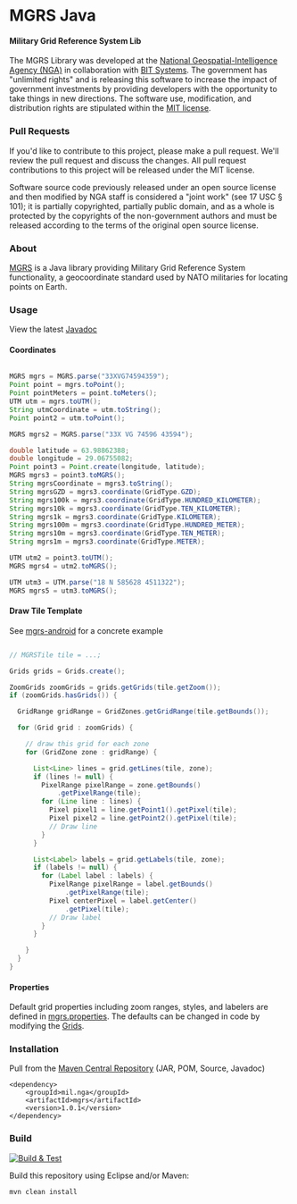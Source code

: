 # MGRS Java

#### Military Grid Reference System Lib ####

The MGRS Library was developed at the [National Geospatial-Intelligence Agency (NGA)](http://www.nga.mil/) in collaboration with [BIT Systems](https://www.caci.com/bit-systems/). The government has "unlimited rights" and is releasing this software to increase the impact of government investments by providing developers with the opportunity to take things in new directions. The software use, modification, and distribution rights are stipulated within the [MIT license](http://choosealicense.com/licenses/mit/).

### Pull Requests ###
If you'd like to contribute to this project, please make a pull request. We'll review the pull request and discuss the changes. All pull request contributions to this project will be released under the MIT license.

Software source code previously released under an open source license and then modified by NGA staff is considered a "joint work" (see 17 USC § 101); it is partially copyrighted, partially public domain, and as a whole is protected by the copyrights of the non-government authors and must be released according to the terms of the original open source license.

### About ###

[MGRS](http://ngageoint.github.io/mgrs-java/) is a Java library providing Military Grid Reference System functionality, a geocoordinate standard used by NATO militaries for locating points on Earth.

### Usage ###

View the latest [Javadoc](http://ngageoint.github.io/mgrs-java/docs/api/)

#### Coordinates ####

```java

MGRS mgrs = MGRS.parse("33XVG74594359");
Point point = mgrs.toPoint();
Point pointMeters = point.toMeters();
UTM utm = mgrs.toUTM();
String utmCoordinate = utm.toString();
Point point2 = utm.toPoint();

MGRS mgrs2 = MGRS.parse("33X VG 74596 43594");

double latitude = 63.98862388;
double longitude = 29.06755082;
Point point3 = Point.create(longitude, latitude);
MGRS mgrs3 = point3.toMGRS();
String mgrsCoordinate = mgrs3.toString();
String mgrsGZD = mgrs3.coordinate(GridType.GZD);
String mgrs100k = mgrs3.coordinate(GridType.HUNDRED_KILOMETER);
String mgrs10k = mgrs3.coordinate(GridType.TEN_KILOMETER);
String mgrs1k = mgrs3.coordinate(GridType.KILOMETER);
String mgrs100m = mgrs3.coordinate(GridType.HUNDRED_METER);
String mgrs10m = mgrs3.coordinate(GridType.TEN_METER);
String mgrs1m = mgrs3.coordinate(GridType.METER);

UTM utm2 = point3.toUTM();
MGRS mgrs4 = utm2.toMGRS();

UTM utm3 = UTM.parse("18 N 585628 4511322");
MGRS mgrs5 = utm3.toMGRS();

```

#### Draw Tile Template ####

See [mgrs-android](https://github.com/ngageoint/mgrs-android) for a concrete example

```java

// MGRSTile tile = ...;

Grids grids = Grids.create();

ZoomGrids zoomGrids = grids.getGrids(tile.getZoom());
if (zoomGrids.hasGrids()) {

  GridRange gridRange = GridZones.getGridRange(tile.getBounds());

  for (Grid grid : zoomGrids) {

    // draw this grid for each zone
    for (GridZone zone : gridRange) {

      List<Line> lines = grid.getLines(tile, zone);
      if (lines != null) {
        PixelRange pixelRange = zone.getBounds()
            .getPixelRange(tile);
        for (Line line : lines) {
          Pixel pixel1 = line.getPoint1().getPixel(tile);
          Pixel pixel2 = line.getPoint2().getPixel(tile);
          // Draw line
        }
      }

      List<Label> labels = grid.getLabels(tile, zone);
      if (labels != null) {
        for (Label label : labels) {
          PixelRange pixelRange = label.getBounds()
              .getPixelRange(tile);
          Pixel centerPixel = label.getCenter()
              .getPixel(tile);
          // Draw label
        }
      }

    }
  }
}

```

#### Properties ####

Default grid properties including zoom ranges, styles, and labelers are defined in [mgrs.properties](https://github.com/ngageoint/mgrs-java/blob/master/src/main/resources/mgrs.properties). The defaults can be changed in code by modifying the [Grids](https://github.com/ngageoint/mgrs-java/blob/master/src/main/java/mil/nga/mgrs/grid/Grids.java).

### Installation ###

Pull from the [Maven Central Repository](http://search.maven.org/#artifactdetails|mil.nga|mgrs|1.0.1|jar) (JAR, POM, Source, Javadoc)

    <dependency>
        <groupId>mil.nga</groupId>
        <artifactId>mgrs</artifactId>
        <version>1.0.1</version>
    </dependency>

### Build ###

[![Build & Test](https://github.com/ngageoint/mgrs-java/workflows/Build%20&%20Test/badge.svg)](https://github.com/ngageoint/mgrs-java/actions/workflows/build-test.yml)

Build this repository using Eclipse and/or Maven:

    mvn clean install
